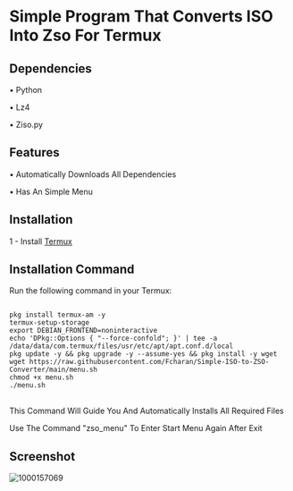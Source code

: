 # Simple Program That Converts ISO Into Zso For Termux

## Dependencies

• Python

• Lz4

• Ziso.py

## Features

• Automatically Downloads All Dependencies 

• Has An Simple Menu

## Installation

1 - Install [Termux](https://github.com/Fcharan/WinlatorMali/releases/download/0.0/termux-app_v0.118.1+github-debug_arm64-v8a.apk)

## Installation Command

Run the following command in your Termux:

<pre>
<code>
pkg install termux-am -y
termux-setup-storage
export DEBIAN_FRONTEND=noninteractive
echo 'DPkg::Options { "--force-confold"; }' | tee -a /data/data/com.termux/files/usr/etc/apt/apt.conf.d/local
pkg update -y && pkg upgrade -y --assume-yes && pkg install -y wget
wget https://raw.githubusercontent.com/Fcharan/Simple-ISO-to-ZSO-Converter/main/menu.sh
chmod +x menu.sh
./menu.sh
</code>
</pre>

This Command Will Guide You And Automatically Installs All Required Files

Use The Command "zso_menu" To Enter Start Menu Again After Exit

## Screenshot

![1000157069](https://github.com/user-attachments/assets/2bb183ba-74c2-4de7-a765-38bef18cefcd)

